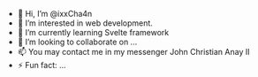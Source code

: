 - 👋 Hi, I’m @ixxCha4n
- 👀 I’m interested in web development.
- 🌱 I’m currently learning Svelte framework
- 💞️ I’m looking to collaborate on ...
- 📫 You may contact me in my messenger John Christian Anay II
- ⚡ Fun fact: ...

<!---
ixxCha4n/ixxCha4n is a ✨ special ✨ repository because its `README.md` (this file) appears on your GitHub profile.
You can click the Preview link to take a look at your changes.
--->
